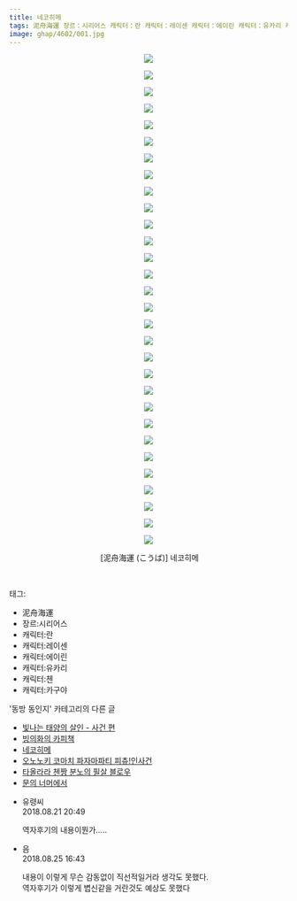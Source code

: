```yaml
---
title: 네코히메
tags: 泥舟海運 장르：시리어스 캐릭터：란 캐릭터：레이센 캐릭터：에이린 캐릭터：유카리 캐릭터：첸 캐릭터：카구야 こうば 동방_동인지
image: ghap/4602/001.jpg
---
```

<div class="article">
<p style="text-align: center; clear: none; float: none;"><img src="{{ site.nasurl }}/ghap/4602/001.jpg"/></p>
<p style="text-align: center; clear: none; float: none;"><img src="{{ site.nasurl }}/ghap/4602/002.jpg"/></p>
<p style="text-align: center; clear: none; float: none;"><img src="{{ site.nasurl }}/ghap/4602/003.jpg"/></p>
<p style="text-align: center; clear: none; float: none;"><img src="{{ site.nasurl }}/ghap/4602/004.jpg"/></p>
<p style="text-align: center; clear: none; float: none;"><img src="{{ site.nasurl }}/ghap/4602/005.jpg"/></p>
<p style="text-align: center; clear: none; float: none;"><img src="{{ site.nasurl }}/ghap/4602/006.jpg"/></p>
<p style="text-align: center; clear: none; float: none;"><img src="{{ site.nasurl }}/ghap/4602/007.jpg"/></p>
<p style="text-align: center; clear: none; float: none;"><img src="{{ site.nasurl }}/ghap/4602/008.jpg"/></p>
<p style="text-align: center; clear: none; float: none;"><img src="{{ site.nasurl }}/ghap/4602/009.jpg"/></p>
<p style="text-align: center; clear: none; float: none;"><img src="{{ site.nasurl }}/ghap/4602/010.jpg"/></p>
<p style="text-align: center; clear: none; float: none;"><img src="{{ site.nasurl }}/ghap/4602/011.jpg"/></p>
<p style="text-align: center; clear: none; float: none;"><img src="{{ site.nasurl }}/ghap/4602/012.jpg"/></p>
<p style="text-align: center; clear: none; float: none;"><img src="{{ site.nasurl }}/ghap/4602/013.jpg"/></p>
<p style="text-align: center; clear: none; float: none;"><img src="{{ site.nasurl }}/ghap/4602/014.jpg"/></p>
<p style="text-align: center; clear: none; float: none;"><img src="{{ site.nasurl }}/ghap/4602/015.jpg"/></p>
<p style="text-align: center; clear: none; float: none;"><img src="{{ site.nasurl }}/ghap/4602/016.jpg"/></p>
<p style="text-align: center; clear: none; float: none;"><img src="{{ site.nasurl }}/ghap/4602/017.jpg"/></p>
<p style="text-align: center; clear: none; float: none;"><img src="{{ site.nasurl }}/ghap/4602/018.jpg"/></p>
<p style="text-align: center; clear: none; float: none;"><img src="{{ site.nasurl }}/ghap/4602/019.jpg"/></p>
<p style="text-align: center; clear: none; float: none;"><img src="{{ site.nasurl }}/ghap/4602/020.jpg"/></p>
<p style="text-align: center; clear: none; float: none;"><img src="{{ site.nasurl }}/ghap/4602/021.jpg"/></p>
<p style="text-align: center; clear: none; float: none;"><img src="{{ site.nasurl }}/ghap/4602/022.jpg"/></p>
<p style="text-align: center; clear: none; float: none;"><img src="{{ site.nasurl }}/ghap/4602/023.jpg"/></p>
<p style="text-align: center; clear: none; float: none;"><img src="{{ site.nasurl }}/ghap/4602/024.jpg"/></p>
<p style="text-align: center; clear: none; float: none;"><img src="{{ site.nasurl }}/ghap/4602/025.jpg"/></p>
<p style="text-align: center; clear: none; float: none;"><img src="{{ site.nasurl }}/ghap/4602/026.jpg"/></p>
<p style="text-align: center; clear: none; float: none;"><img src="{{ site.nasurl }}/ghap/4602/027.jpg"/></p>
<p style="text-align: center; clear: none; float: none;"><img src="{{ site.nasurl }}/ghap/4602/028.jpg"/></p>
<p style="text-align: center; clear: none; float: none;"><img src="{{ site.nasurl }}/ghap/4602/029.jpg"/></p>
<p style="text-align: center; clear: none; float: none;"><img src="{{ site.nasurl }}/ghap/4602/030.jpg"/></p>
<p style="text-align: center; clear: none; float: none;"> [泥舟海運 (こうば)] 네코히메</p>
<p><br/></p>
</div><div class="tagTrail">
<p>태그: </p>
<ul>
<li>泥舟海運</li>
<li>장르:시리어스</li>
<li>캐릭터:란</li>
<li>캐릭터:레이센</li>
<li>캐릭터:에이린</li>
<li>캐릭터:유카리</li>
<li>캐릭터:첸</li>
<li>캐릭터:카구야</li>
</ul>
</div><div class="another">
<p>'동방 동인지' 카테고리의 다른 글</p>
<ul>
<li><a href="/2018-08-22-ghap_4604">빛나는 태양의 살인 - 사건 편</a></li>
<li><a href="/2018-08-21-ghap_4603">빙의화의 카피책</a></li>
<li><a href="/2018-08-21-ghap_4602">네코히메</a></li>
<li><a href="/2018-08-16-ghap_4599">오노노키 코마치 파자마파티 피츄!인사건</a></li>
<li><a href="/2018-08-16-ghap_4598">타올라라 첸짱 분노의 필살 블로우</a></li>
<li><a href="/2018-08-16-ghap_4595">문의 너머에서</a></li>
</ul>
</div><div class="cb_module cb_fluid">
<div class="cb_wrt cb_profile">
<div class="comment">
<ul>
<li class="cb_thumb_off" id="comment15314127">
<div class="cb_comment_area">
<div class="cb_info_area">
<div class="cb_section">
<span class="cb_nick_name">유령씨</span>
</div>
<div class="cb_section">
<span class="cb_date">2018.08.21 20:49 </span>
</div>
</div>
<div class="cb_dsc_comment">
<p class="cb_dsc">
											역자후기의 내용이뭔가.....
										</p>
</div>
</div></li>
<li class="cb_thumb_off" id="comment15317300">
<div class="cb_comment_area">
<div class="cb_info_area">
<div class="cb_section">
<span class="cb_nick_name">음</span>
</div>
<div class="cb_section">
<span class="cb_date">2018.08.25 16:43 </span>
</div>
</div>
<div class="cb_dsc_comment">
<p class="cb_dsc">
											내용이 이렇게 무슨 감동없이 직선적일거라 생각도 못했다.<br/>
역자후기가 이렇게 볍신같을 거란것도 예상도 못했다
										</p>
</div>
</div></li>
</ul>
</div>
</div><!-- commentList close -->
</div>